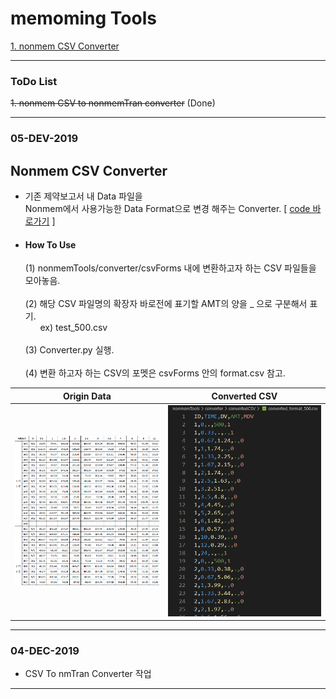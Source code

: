 # memoming Tools

[1. nonmem CSV Converter](#nonmem-csv-converter)

----
### ToDo List

~~1. nonmem CSV to nonmemTran converter~~ (Done)

----
### 05-DEV-2019
## Nonmem CSV Converter
* 기존 제약보고서 내 Data 파일을 <br>
  Nonmem에서 사용가능한 Data Format으로 변경 해주는 Converter.  [ [code 바로가기](nonmemTools/converter) ]
* #### How To Use
  (1) nonmemTools/converter/csvForms 내에 변환하고자 하는 CSV 파일들을 모아놓음.<br><br>
  (2) 해당 CSV 파일명의 확장자 바로전에 표기할 AMT의 양을 _ 으로 구분해서 표기.<br> &nbsp;&nbsp;&nbsp;&nbsp;&nbsp;&nbsp;ex) test_500.csv<br><br>
  (3) Converter.py 실행.<br><br>
  (4) 변환 하고자 하는 CSV의 포멧은 csvForms 안의 format.csv 참고.

<table>
<thead>
  <tr>
  <th align="center"> Origin Data </th>
  <th align="center"> Converted CSV </th>
  </tr>
</thead>
<tbody>
    <tr>
        <td align="center">
        <img src="pic/nonmemTools/converter/origin.png" width="400px"/>
        </td>
        <td align="center">
        <img src="pic/nonmemTools/converter/convertedCSV.png" width="400px"/>
        </td>
    </tr>
  </tbody>
</table>

----
### 04-DEC-2019
* CSV To nmTran Converter 작업
----
